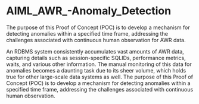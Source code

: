 # AIML_AWR_-Anomaly_Detection
The purpose of this Proof of Concept (POC) is to develop a mechanism for detecting anomalies within a specified time frame, addressing the challenges associated with continuous human observation for AWR data.


An RDBMS system consistently accumulates vast amounts of AWR data, capturing details such as session-specific SQLIDs, performance metrics, waits, and various other information. The manual monitoring of this data for anomalies becomes a daunting task due to its sheer volume, which holds true for other large-scale data systems as well. The purpose of this Proof of Concept (POC) is to develop a mechanism for detecting anomalies within a specified time frame, addressing the challenges associated with continuous human observation.
